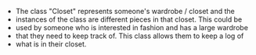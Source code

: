 * The class "Closet" represents someone's wardrobe / closet and the 
 * instances of the class are different pieces in that closet. This could be
 * used by someone who is interested in fashion and has a large wardrobe
 * that they need to keep track of. This class allows them to keep a log of 
 * what is in their closet.

